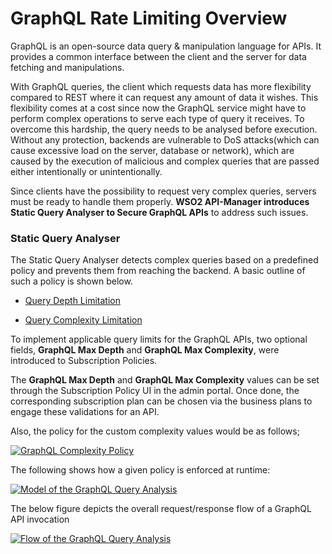 # GraphQL Rate Limiting Overview 

GraphQL is an open-source data query & manipulation language for APIs. It provides a common interface between the client and the server for data fetching and manipulations.

With GraphQL queries, the client which requests data has more flexibility compared to REST where it can request any amount of data it wishes. This flexibility comes at a cost since now the GraphQL service might have to perform complex operations to serve each type of query it receives. To overcome this hardship, the query needs to be analysed before execution. Without any protection, backends are vulnerable to DoS attacks(which can cause excessive load on the server, database or network), which are caused by the execution of malicious and complex queries that are passed either intentionally or unintentionally. 

Since clients have the possibility to request very complex queries, servers must be ready to handle them properly. 
**WSO2 API-Manager introduces Static Query Analyser to Secure GraphQL APIs** to address such issues.

### Static Query Analyser

The Static Query Analyser detects complex queries based on a predefined policy and prevents them from reaching the backend. A basic outline of such a policy is shown below.

   - [Query Depth Limitation]({{base_path}}/learn/api-security/graphql-query-analysis/query-depth-limitation)
    
   - [Query Complexity Limitation]({{base_path}}/learn/api-security/graphql-query-analysis/query-complexity-limitation)


To implement applicable query limits for the GraphQL APIs, two optional fields, **GraphQL Max Depth** and **GraphQL Max Complexity**, were introduced to Subscription Policies.

The **GraphQL Max Depth** and **GraphQL Max Complexity** values can be set through the Subscription Policy UI in the admin portal. Once done, the corresponding subscription plan can be chosen via the business plans to engage these validations for an API.

Also, the policy for the custom complexity values would be as follows;

   [![GraphQL Complexity Policy]({{base_path}}/assets/img/learn/graphql-complexity-policy.png)]({{base_path}}/assets/img/learn/graphql-complexity-policy.png)


The following shows how a given policy is enforced at runtime:


  [![Model of the GraphQL Query Analysis]({{base_path}}/assets/img/learn/graphql-query-complexity-model.jpg)]({{base_path}}/assets/img/learn/graphql-query-complexity-model.jpg)


The below figure depicts the overall request/response flow of a GraphQL API invocation
 
  [![Flow of the GraphQL Query Analysis]({{base_path}}/assets/img/learn/graphql-query-analysis-flow.jpg)]({{base_path}}/assets/img/learn/graphql-query-analysis-flow.jpg)





